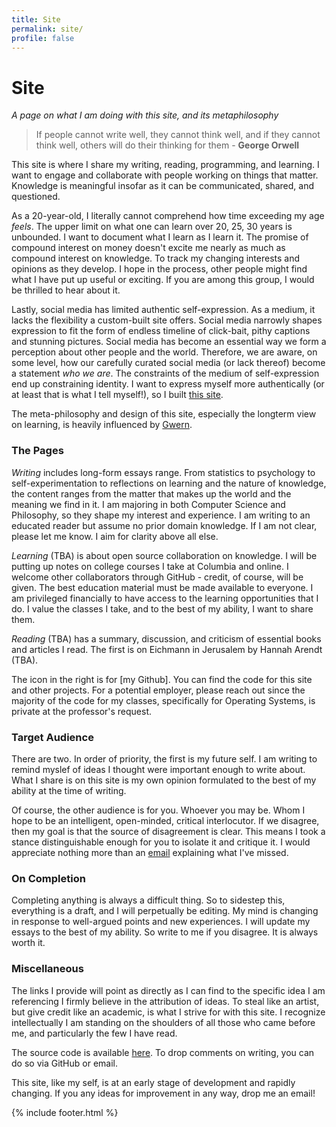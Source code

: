 ```yaml
---
title: Site
permalink: site/
profile: false
---
```

# Site
*A page on what I am doing with this site, and its metaphilosophy*

> If people cannot write well, they cannot think well, and if they cannot think well, others will do their thinking for them - **George Orwell** 

This site is where I share my writing, reading, programming, and learning. I want to engage and collaborate with people working on things that matter. Knowledge is meaningful insofar as it can be communicated, shared, and questioned. 

As a 20-year-old, I literally cannot comprehend how time exceeding my age *feels*. The upper limit on what one can learn over 20, 25, 30 years is unbounded. I want to document what I learn as I learn it. The promise of compound interest on money doesn't excite me nearly as much as compound interest on knowledge. To track my changing interests and opinions as they develop. I hope in the process, other people might find what I have put up useful or exciting. If you are among this group, I would be thrilled to hear about it.
 
Lastly, social media has limited authentic self-expression. As a medium, it lacks the flexibility a custom-built site offers. Social media narrowly shapes expression to fit the form of endless timeline of click-bait, pithy captions and stunning pictures. Social media has become an essential way we form a perception about other people and the world. Therefore, we are aware, on some level, how our carefully curated social media (or lack thereof) become a statement *who we are*. The constraints of the medium of self-expression end up constraining identity.  I want to express myself more authentically (or at least that is what I tell myself!), so I built [this site](https://armanjindal.github.io/site/). 

The meta-philosophy and design of this site, especially the longterm view on learning, is heavily influenced by [Gwern](https://www.gwern.net/About).

### The Pages
 *Writing* includes long-form essays range. From statistics to psychology to self-experimentation to reflections on learning and the nature of knowledge, the content ranges from the matter that makes up the world and the meaning we find in it. I am majoring in both Computer Science and Philosophy, so they shape my interest and experience.  I am writing to an educated reader but assume no prior domain knowledge. If I am not clear, please let me know. I aim for clarity above all else. 

 *Learning* (TBA) is about open source collaboration on knowledge. I will be putting up notes on college courses I take at Columbia and online. I welcome other collaborators through GitHub - credit, of course, will be given. The best education material must be made available to everyone. I am privileged financially to have access to the learning opportunities that I do. I value the classes I take, and to the best of my ability, I want to share them. 

 *Reading* (TBA) has a summary, discussion, and criticism of essential books and articles I read. The first is on Eichmann in Jerusalem by Hannah Arendt (TBA).  

The icon in the right is for [my Github].  You can find the code for this site and other projects. For a potential employer, please reach out since the majority of the code for my classes, specifically for Operating Systems, is private at the professor's request. 


### Target Audience 
There are two. In order of priority, the first is my future self. I am writing to remind myslef of ideas I thought were important enough to write about. What I share is on this site is my own opinion formulated to the best of my ability at the time of writing.

Of course, the other audience is for you. Whoever you may be. Whom I hope to be an intelligent, open-minded, critical interlocutor.  If we disagree, then my goal is that the source of disagreement is clear. This means I took a stance distinguishable enough for you to isolate it and critique it. I would appreciate nothing more than an [email](mailto:arman.jindal@columbia.edu) explaining what I've missed.

### On Completion 
Completing anything is always a difficult thing. So to sidestep this, everything is a draft, and I will perpetually be editing. My mind is changing in response to well-argued points and new experiences. I will update my essays to the best of my ability.  So write to me if you disagree. It is always worth it. 

### Miscellaneous 
The links I provide will point as directly as I can find to the specific idea I am referencing I firmly believe in the attribution of ideas. To steal like an artist, but give credit like an academic, is what I strive for with this site. I recognize intellectually I am standing on the shoulders of all those who came before me, and particularly the few I have read. 

The source code is available [here](https://github.com/armanjindal/armanjindal.github.io). To drop comments on writing, you can do so via GitHub or email. 

This site, like my self, is at an early stage of development and rapidly changing.  If you any ideas for improvement in any way, drop me an email! 

{% include footer.html %}
